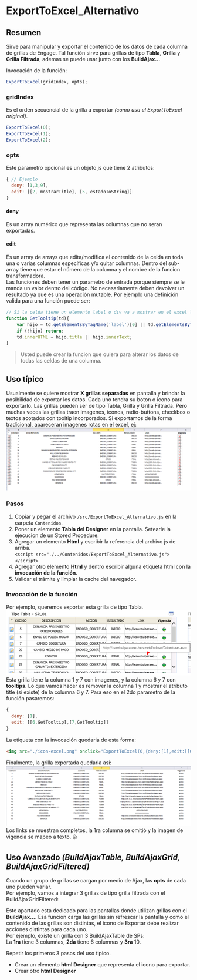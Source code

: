 # ExportToExcel_Alternativo

## Resumen
Sirve para manipular y exportar el contenido de los datos de cada columna de grillas de Engage. Tal función sirve para grillas de tipo **Tabla**, **Grilla** y **Grilla Filtrada**, ademas se puede usar junto con los **BuildAjax...**

Invocación de la función:
```javascript
ExportToExcel(gridIndex, opts);
```
### gridIndex 
Es el orden secuencial de la grilla a exportar _(como usa el ExportToExcel original)_.
```javascript
ExportToExcel(0);
ExportToExcel(1);
ExportToExcel(2);
```

### opts
Este parametro opcional es un objeto js que tiene 2 atributos:
```javascript
{ // Ejemplo
  deny: [1,3,9],
  edit: [[2, mostrarTitle], [5, estadoToString]]
}
```
#### deny
Es un array numérico que representa las columnas que no seran exportadas.
#### edit
Es un array de arrays que edita/modifica el contenido de la celda en toda una o varias columnas específicas y/o quitar columnas.
Dentro del sub-array tiene que estar el número de la columna y el nombre de la funcion transformadora.  
Las funciones deben tener un parametro de entrada porque siempre se le manda un valor dentro del código. No necesariamente deben devolver un resultado ya que es una operación mutable. Por ejemplo una definición valida para una función puede ser:
```javascript 
// Si la celda tiene un elemento label o div va a mostrar en el excel la descripcion del title si es que tiene.
function GetTooltip(td){
    var hijo = td.getElementsByTagName('label')[0] || td.getElementsByTagName('div')[0] || td.getElementsByTagName('IMG')[0];
    if (!hijo) return;
    td.innerHTML = hijo.title || hijo.innerText;
}
```
> Usted puede crear la funcion que quiera para alterar los datos de todas las celdas de una columna.

## Uso típico
Usualmente se quiere mostrar **X grillas separadas** en pantalla y brindar la posibilidad de exportar los datos. Cada uno tendra su boton o icono para exportarlo. Las grillas pueden ser de tipo Tabla, Grilla y Grilla Filtrada. Pero muchas veces las grillas traen imagenes, iconos, radio-buttons, checkbox o textos acotados con tooltip incorporados.
Si exportamos de la forma tradicional, apareceran imagenes rotas en el excel, ej:  
<img src="media/export_horrible.png">

### Pasos
1. Copiar y pegar el archivo `/src/ExportToExcel_Alternativo.js` en la carpeta `Contenidos`.
2. Poner un elemento **Tabla del Designer** en la pantalla. Setearle la ejecucion de un Stored Procedure.  
3. Agregar un elemento **Html** y escribir la referencia del archivo js de arriba.  
`<script src="./../Contenidos/ExportToExcel_Alternativo.js"></script>`
4. Agregar otro elemento **Html** y dentro escribir alguna etiqueta html con la **invocación de la función**.
5. Validar el trámite y limpiar la cache del navegador.

### Invocación de la función
Por ejemplo, queremos exportar esta grilla de tipo Tabla.
<img src="media/SP_01_tabla.png">  
Esta grilla tiene la columna 1 y 7 con imagenes, y la columna 6 y 7 con <b title="Los tooltips son utiles para no mostrar todo el texto en la pantalla">tooltips</b>. Lo que vamos hacer es remover la columna 1 y mostrar el atributo title (si existe) de la columna 6 y 7. Para eso en el 2do parametro de la función pasaremos:
```javascript
{
  deny: [1],
  edit: [[6,GetTooltip],[7,GetTooltip]]
}
```
La etiqueta con la invocación quedaria de esta forma:

```html
<img src="./icon-excel.png" onclick="ExportToExcel(0,{deny:[1],edit:[[6,GetTooltip],[7,GetTooltip]]})"/>
```
Finalmente, la grilla exportada quedaria así:
<img src="media/export_tabla_ok.png">  
Los links se muestran completos, la 1ra columna se omitió y la imagen de vigencia se mapeo a texto. :+1:
  
  
## Uso Avanzado _(BuildAjaxTable, BuildAjaxGrid, BuildAjaxGridFiltered)_
Cuando un grupo de grillas se cargan por medio de Ajax, las **opts** de cada uno pueden variar.  
Por ejemplo, vamos a integrar 3 grillas de tipo grilla filtrada con el BuildAjaxGridFiltered:


Este apartado esta dedicado para las pantallas donde utilizan grillas con el **BuildAjax...**. Esa funcion carga las grillas sin refrescar la pantalla y como el contenido de las grillas son distintas, el icono de Exportar debe realizar acciones distintas para cada uno.  
Por ejemplo, existe un grilla con 3 BuildAjaxTable de SPs:  
La **1ra** tiene 3 columnas, **2da** tiene 6 columnas y **3ra** 10. 

Repetir los primeros 3 pasos del uso tipico.  
* Crear un elemento **html Designer** que representa el icono para exportar.
* Crear otro **html Designer** 
